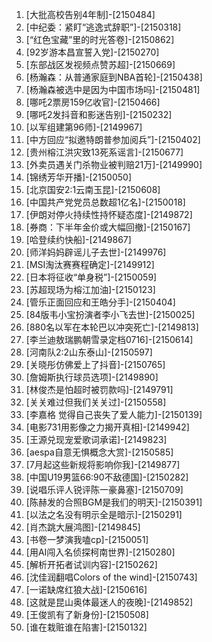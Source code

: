 
1. [大批高校告别4年制]-[2150484]
1. [中纪委：紧盯“逃逸式辞职”]-[2150318]
1. [“红色宝藏”里的时光答卷]-[2150862]
1. [92岁游本昌宣誓入党]-[2150270]
1. [东部战区发视频点赞苏超]-[2150669]
1. [杨瀚森：从普通家庭到NBA首轮]-[2150438]
1. [杨瀚森被选中是因为中国市场吗]-[2150481]
1. [哪吒2票房159亿收官]-[2150466]
1. [哪吒2发抖音和影迷告别]-[2150232]
1. [以军组建第96师]-[2149967]
1. [中方回应“拟邀特朗普参加阅兵”]-[2150402]
1. [贵州榕江洪灾致13死系谣言]-[2150677]
1. [外卖员遇关门杀物业被判赔21万]-[2149990]
1. [锦绣芳华开播]-[2150050]
1. [北京国安2:1云南玉昆]-[2150608]
1. [中国共产党党员总数超1亿名]-[2150018]
1. [伊朗对停火持续性持怀疑态度]-[2149872]
1. [券商：下半年金价或大幅回撤]-[2150167]
1. [哈登续约快船]-[2149867]
1. [师洋妈妈辟谣儿子去世]-[2149976]
1. [MSI淘汰赛赛程确定]-[2149912]
1. [日本将征收“单身税”]-[2150059]
1. [苏超现场为榕江加油]-[2150123]
1. [管乐正面回应和王皓分手]-[2150404]
1. [84版韦小宝扮演者李小飞去世]-[2150025]
1. [880名以军在本轮巴以冲突死亡]-[2149813]
1. [李兰迪敖瑞鹏朝雪录定档0716]-[2150614]
1. [河南队2:2山东泰山]-[2150597]
1. [关晓彤仿佛爱上了抖音]-[2150765]
1. [詹姆斯执行球员选项]-[2149890]
1. [林俊杰是怕超时被罚款吗]-[2149791]
1. [关关难过但我们关关过]-[2150558]
1. [李嘉格 觉得自己丧失了爱人能力]-[2150139]
1. [电影731用影像之力揭开真相]-[2149942]
1. [王源兑现宠爱歌词承诺]-[2149823]
1. [aespa自意无惧概念大赏]-[2150585]
1. [7月起这些新规将影响你我]-[2149877]
1. [中国U19男篮66:90不敌德国]-[2150282]
1. [说唱乐评人锐评陈一豪鼻塞]-[2150709]
1. [陈赫发的合照BGM是我们的明天]-[2150391]
1. [以法之名没有明示全是暗示]-[2150291]
1. [肖杰跳大展鸿图]-[2149845]
1. [书卷一梦演我嗑cp]-[2150051]
1. [用AI闯入名侦探柯南世界]-[2150280]
1. [解析开拓者试训内容]-[2150262]
1. [沈佳润翻唱Colors of the wind]-[2150743]
1. [一诺缺席红狼大战]-[2150616]
1. [这就是昆山奥体最迷人的夜晚]-[2149852]
1. [王俊凯有了新身份]-[2150508]
1. [谁在栽赃谁在陷害]-[2150132]